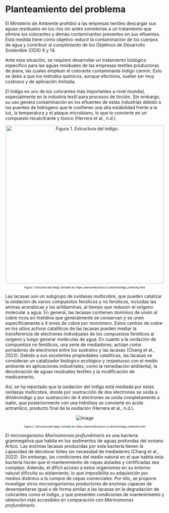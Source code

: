 # Planteamiento del problema
El Ministerio de Ambiente prohibió a las empresas textiles descargar sus aguas residuales en los ríos sin antes someterlas a un tratamiento que elimine los colorantes y demás contaminantes presentes en sus efluentes. Esta medida tiene como objetivo reducir la contaminación de los cuerpos de agua y contribuir al cumplimiento de los Objetivos de Desarrollo Sostenible (ODS) 6 y 14.

Ante esta situación, se requiere desarrollar un tratamiento biológico específico para las aguas residuales de las empresas textiles productoras de jeans, las cuales emplean el colorante contaminante índigo carmín. Esto se debe a que los métodos químicos, aunque efectivos, suelen ser muy costosos y de aplicación limitada.

El índigo es uno de los colorantes más importantes a nivel mundial, especialmente en la industria textil para procesos de tinción. Sin embargo, su uso genera contaminación en los efluentes de estas industrias debido a los puentes de hidrógeno que le confieren una alta estabilidad frente a la luz, la temperatura y el ataque microbiano, lo que lo convierte en un compuesto recalcitrante y tóxico (Herrera et al., n.d.).

<div align="center">
  <img src="https://www.wildcolours.co.uk/assets/images/natural-dyes-indigo-chemistry.png" alt="Figura 1. Estructura del índigo." width="500">
  <p style="font-size: 8px; color: black;">Figura 1. Estructura del índigo. Extraído de: https://www.wildcolours.co.uk/html/indigo_chemistry.html</p>
</div>


Las lacasas son un subgrupo de oxidasas multicobre, que pueden catalizar la oxidación de varios compuestos fenólicos y no fenólicos, incluidas las aminas aromáticas y las arildiaminas, al tiempo que reducen el oxígeno molecular a agua. En general, las lacasas contienen dominios de unión al cobre ricos en histidina que generalmente se conservan y se unen específicamente a 4 iones de cobre por monómero. Estos centros de cobre en los sitios activos catalíticos de las lacasas pueden mediar la transferencia de electrones individuales de los compuestos fenólicos al oxígeno y luego generar moléculas de agua. En cuanto a la oxidación de compuestos no fenólicos, una serie de mediadores, actúan como portadores de electrones entre los sustratos y las lacasas (Chang et al., 2022). Debido a sus excelentes propiedades catalíticas, las lacasas se consideran un catalizador biológico ecológico y respetuoso con el medio ambiente en aplicaciones industriales, como la remediación ambiental, la decoloración de aguas residuales textiles y la modificación de medicamento.

Así, se ha reportado que la oxidación del índigo está mediada por estas oxidasas multicobre, donde por sustracción de dos electrones se oxida a dihidroíndigo y por sustracción de 4 electrones se oxida completamente a isatín, que posteriormente con una hidrólisis se convierte en ácido antranílico, producto final de la oxidación (Herrera et al., n.d.).

<div align="center">
  
  ![image](https://github.com/user-attachments/assets/726589a1-becd-41e5-b615-b8b21b1628aa)
  <p style="font-size: 8px; color: black;">Figura 2. Estructura del índigo. Extraído de: https://www.wildcolours.co.uk/html/indigo_chemistry.html</p>
</div>


El microorganismo _Marinomonas profundimaris_ es una bacteria gramnegativa que habita en los sedimentos de aguas profundas del océano Ártico. Las enzimas lacasas producidas por esta bacteria tienen la capacidad de decolorar tintes sin necesidad de mediadores (Chang et al., 2022). Sin embargo, las condiciones del medio natural en el que habita esta bacteria hacen que el mantenimiento de cepas aisladas y certificadas sea complejo. Además, el difícil acceso a estos organismos en su entorno natural dificulta su aislamiento, lo que imposibilita su adquisición por medios distintos a la compra de cepas comerciales. Por ello, se propone investigar otros microorganismos productores de enzimas capaces de desempeñarse igual o de forma similar a las lacasas en la degradación de colorantes como el índigo, y que presenten condiciones de mantenimiento y obtención más accesibles en comparación con _Marinomonas profundimaris_.
